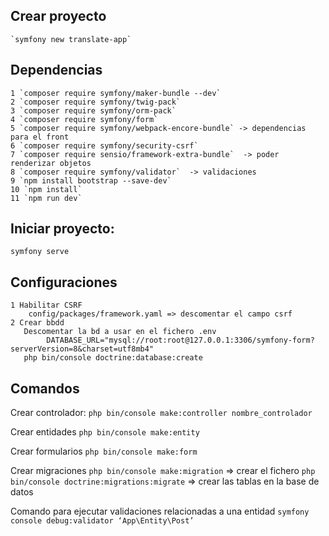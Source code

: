 ## Crear proyecto
    `symfony new translate-app`


## Dependencias

    1 `composer require symfony/maker-bundle --dev`
	2 `composer require symfony/twig-pack`
	3 `composer require symfony/orm-pack`
	4 `composer require symfony/form`
    5 `composer require symfony/webpack-encore-bundle` -> dependencias para el front
    6 `composer require symfony/security-csrf` 
    7 `composer require sensio/framework-extra-bundle`  -> poder renderizar objetos
    8 `composer require symfony/validator`  -> validaciones
    9 `npm install bootstrap --save-dev`
    10 `npm install`
    11 `npm run dev`

## Iniciar proyecto:
    symfony serve

## Configuraciones

    1 Habilitar CSRF
        config/packages/framework.yaml => descomentar el campo csrf
    2 Crear bbdd
       Descomentar la bd a usar en el fichero .env
            DATABASE_URL="mysql://root:root@127.0.0.1:3306/symfony-form?serverVersion=8&charset=utf8mb4"
       php bin/console doctrine:database:create 
    
## Comandos
Crear controlador: 
    `php bin/console make:controller nombre_controlador`

Crear entidades
    `php bin/console make:entity` 

Crear formularios
    `php bin/console make:form`      

Crear migraciones
    `php bin/console make:migration` => crear el fichero
    `php bin/console doctrine:migrations:migrate` => crear las tablas en la base de datos

Comando para ejecutar validaciones relacionadas a una entidad
    `symfony console debug:validator ‘App\Entity\Post’`